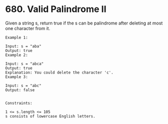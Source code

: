 # 680. Valid Palindrome II

Given a string s, return true if the s can be palindrome after deleting at most one character from it.

```
Example 1:

Input: s = "aba"
Output: true
Example 2:

Input: s = "abca"
Output: true
Explanation: You could delete the character 'c'.
Example 3:

Input: s = "abc"
Output: false


Constraints:

1 <= s.length <= 105
s consists of lowercase English letters.
```